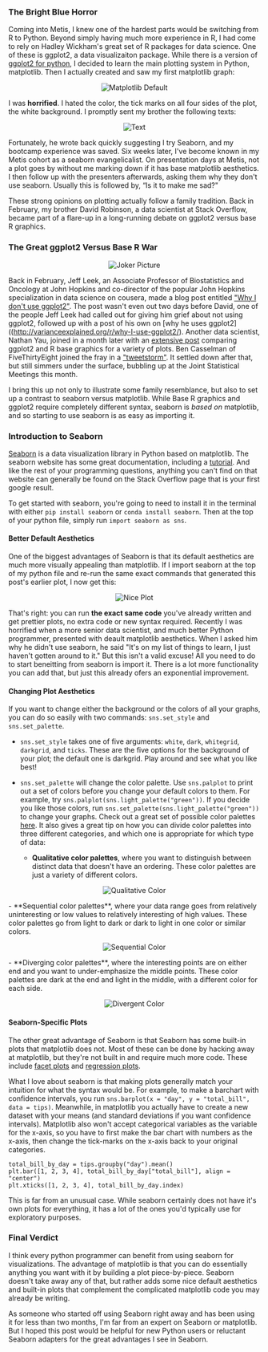 ### The Bright Blue Horror

Coming into Metis, I knew one of the hardest parts would be switching from R to Python. Beyond simply having much more experience in R, I had come to rely on Hadley Wickham's great set of R packages for data science. One of these is ggplot2, a data visualizaiton package. While there is a version of [ggplot2 for python](http://ggplot.yhathq.com), I decided to learn the main plotting system in Python, matplotlib. Then I actually created and saw my first matplotlib graph:

<p align="center">
  <img src="https://github.com/robinsones/robinsones.github.io/blob/draft-post-3/images/blog_post_ugly_plot.png" alt="Matplotlib Default"/>
</p>

I was **horrified**. I hated the color, the tick marks on all four sides of the plot, the white background. I promptly sent my brother the following texts: 

<p align="center">
  <img src="https://github.com/robinsones/robinsones.github.io/blob/draft-post-3/images/Dave-test.png" alt="Text"/>
</p>

Fortunately, he wrote back quickly suggesting I try Seaborn, and my bootcamp experience was saved. Six weeks later, I've become known in my Metis cohort as a seaborn evangelicalist. On presentation days at Metis, not a plot goes by without me marking down if it has base matplotlib aesthetics. I then follow up with the presenters afterwards, asking them why they don't use seaborn. Usually this is followed by, “Is it to make me sad?" 

These strong opinions on plotting actually follow a family tradition. Back in February, my brother David Robinson, a data scientist at Stack Overflow, became part of a flare-up in a long-running debate on ggplot2 versus base R graphics. 

### The Great ggplot2 Versus Base R War

<p align="center">
  <img src="https://github.com/robinsones/robinsones.github.io/blob/draft-post-3/images/joker_pic.png" alt="Joker Picture"/>
</p>

Back in February, Jeff Leek, an Associate Professor of Biostatistics and Oncology at John Hopkins and co-director of the popular John Hopkins specialization in data science on cousera, made a blog post entitled ["Why I don't use ggplot2"](http://simplystatistics.org/2016/02/11/why-i-dont-use-ggplot2/). The post wasn't even out two days before David, one of the people Jeff Leek had called out for giving him grief about not using ggplot2, followed up with a post of his own on [why he uses ggplot2]((http://varianceexplained.org/r/why-I-use-ggplot2/). Another data scientist, Nathan Yau, joined in a month later with an [extensive post](https://flowingdata.com/2016/03/22/comparing-ggplot2-and-r-base-graphics/) comparing ggplot2 and R base graphics for a variety of plots. Ben Casselman of FiveThirtyEight joined the fray in a ["tweetstorm"](https://twitter.com/bencasselman/status/712405057388601344). It settled down after that, but still simmers under the surface, bubbling up at the Joint Statistical Meetings this month.

I bring this up not only to illustrate some family resemblance, but also to set up a contrast to seaborn versus matplotlib. While Base R graphics and ggplot2 require completely different syntax, seaborn is *based on* matplotlib, and so starting to use seaborn is as easy as importing it. 

### Introduction to Seaborn

[Seaborn](https://stanford.edu/~mwaskom/software/seaborn/) is a data visualization library in Python based on matplotlib. The seaborn website has some great documentation, including a [tutorial](https://stanford.edu/~mwaskom/software/seaborn/tutorial.html). And like the rest of your programming questions, anything you can't find on that website can generally be found on the Stack Overflow page that is your first google result. 

To get started with seaborn, you're going to need to install it in the terminal with either `pip install seaborn` or `conda install seaborn`. Then at the top of your python file, simply run `import seaborn as sns`.

#### Better Default Aesthetics

One of the biggest advantages of Seaborn is that its default aesthetics are much more visually appealing than matplotlib. If I import seaborn at the top of my python file and re-run the same exact commands that generated this post's earlier plot, I now get this: 

<p align="center">
  <img src="https://github.com/robinsones/robinsones.github.io/blob/draft-post-3/images/blog_post_pretty_plot.png" alt="Nice Plot"/>
</p>

That's right: you can run **the exact same code** you've already written and get prettier plots, no extra code or new syntax required. Recently I was horrified when a more senior data scientist, and much better Python programmer, presented with deault matplotlib aesthetics. When I asked him why he didn't use seaborn, he said "It's on my list of things to learn, I just haven't gotten around to it."
But this isn't a valid excuse! All you need to do to start beneitting from seaborn is import it. There is a lot more functionality you can add that, but just this already ofers an exponential improvement. 

#### Changing Plot Aesthetics

If you want to change either the background or the colors of all your graphs, you can do so easily with two commands: `sns.set_style` and `sns.set_palette`. 

- `sns.set_style` takes one of five arguments: `white`, `dark`, `whitegrid`, `darkgrid`, and `ticks`. These are the five options for the background of your plot; the default one is darkgrid. Play around and see what you like best!

- `sns.set_palette` will change the color palette. Use `sns.palplot` to print out a set of colors before you change your default colors to them. For example, try `sns.palplot(sns.light_palette("green"))`. If you decide you like those colors, run `sns.set_palette(sns.light_palette("green"))` to change your graphs. Check out a great set of possible color palettes [here](https://stanford.edu/~mwaskom/software/seaborn/tutorial/color_palettes.html). It also gives a great tip on how you can divide color palettes into three different categories, and which one is appropriate for which type of data: 
  - **Qualitative color palettes**, where you want to distinguish between distinct data that doesn't have an ordering. These color palettes are just a variety of different colors. 
<p align="center">
<img src="https://github.com/robinsones/robinsones.github.io/blob/draft-post-3/images/qualitative_color_palette.png" alt="Qualitative Color"/>
</p>
  - **Sequential color palettes**, where your data range goes from relatively uninteresting or low values to relatively interesting of high values. These color palettes go from light to dark or dark to light in one color or similar colors. 
<p align="center">
<img src="https://github.com/robinsones/robinsones.github.io/blob/draft-post-3/images/sequential_color_palette.png" alt="Sequential Color"/>
</p>
  - **Diverging color palettes**, where the interesting points are on either end and you want to under-emphasize the middle points. These color palettes are dark at the end and light in the middle, with a different color for each side. 
<p align="center">
<img src="https://github.com/robinsones/robinsones.github.io/blob/draft-post-3/images/divergent_color_palette.png" alt="Divergent Color"/>
</p>

#### Seaborn-Specific Plots 

The other great advantage of Seaborn is that Seaborn has some built-in plots that matplotlib does not. Most of these can be done by hacking away at matplotlib, but they're not built in and require much more code. These include [facet plots](https://stanford.edu/~mwaskom/software/seaborn/generated/seaborn.FacetGrid.html) and [regression plots](https://stanford.edu/~mwaskom/software/seaborn/generated/seaborn.regplot.html). 

What I love about seaborn is that making plots generally match your intuition for what the syntax would be. For example, to make a barchart with confidence intervals, you run `sns.barplot(x = "day", y = "total_bill", data = tips)`. Meanwhile, in matplotlib you actually have to create a new dataset with your means (and standard deviations if you want confidence intervals). Matplotlib also won't accept categorical variables as the variable for the x-axis, so you have to first make the bar chart with numbers as the x-axis, then change the tick-marks on the x-axis back to your original categories. 

```
total_bill_by_day = tips.groupby("day").mean()
plt.bar([1, 2, 3, 4], total_bill_by_day["total_bill"], align = "center")
plt.xticks([1, 2, 3, 4], total_bill_by_day.index)
```

This is far from an unusual case. While seaborn certainly does not have it's own plots for everything, it has a lot of the ones you'd typically use for exploratory purposes. 

### Final Verdict

I think every python programmer can benefit from using seaborn for visualizations. The advantage of matplotlib is that you can do essentially anything you want with it by building a plot piece-by-piece. Seaborn doesn't take away any of that, but rather adds some nice default aesthetics and built-in plots that complement the complicated matplotlib code you may already be writing. 

As someone who started off using Seaborn right away and has been using it for less than two months, I'm far from an expert on Seaborn or matplotlib. But I hoped this post would be helpful for new Python users or reluctant Seaborn adapters for the great advantages I see in Seaborn. 


